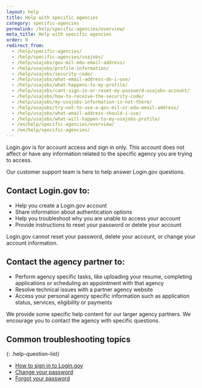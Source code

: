 ```yaml
---
layout: help
title: Help with specific agencies
category: specific-agencies
permalink: /help/specific-agencies/overview/
meta_title: Help with specific agencies
order: 0
redirect_from:
  - /help/specific-agencies/
  - /help/specific-agencies/usajobs/
  - /help/usajobs/gov-mil-edu-email-address/
  - /help/usajobs/profile-information/
  - /help/usajobs/security-code/
  - /help/usajobs/what-email-address-do-i-use/
  - /help/usajobs/what-happens-to-my-profile/
  - /help/usajobs/cant-sign-in-or-reset-my-password-usajobs-account/
  - /help/usajobs/how-to-receive-the-security-code/
  - /help/usajobs/my-usajobs-information-is-not-there/
  - /help/usajobs/try-not-to-use-a-gov-mil-or-edu-email-address/
  - /help/usajobs/what-email-address-should-i-use/
  - /help/usajobs/what-will-happen-to-my-usajobs-profile/
  - /en/help/specific-agencies/overview/
  - /en/help/specific-agencies/
---
```


Login.gov is for account access and sign in only. This account does not affect or have any information related to the specific agency you are trying to access.

Our customer support team is here to help answer Login.gov questions.

## Contact Login.gov to:
* Help you create a Login.gov account
* Share information about authentication options
* Help you troubleshoot why you are unable to access your account
* Provide instructions to reset your password or delete your account

Login.gov cannot reset your password, delete your account, or change your account information.

## Contact the agency partner to:
* Perform agency specific tasks, like uploading your resume, completing applications or scheduling an appointment with that agency
* Resolve technical issues with a partner agency website
* Access your personal agency specific information such as application status, services, eligibility or payments

We provide some specific help content for our larger agency partners. We encourage you to contact the agency with specific questions.

## Common troubleshooting topics

{: .help-question-list}
* [How to sign in to Login.gov](/help/trouble-signing-in/how-to-sign-in/)
* [Change your password](/help/manage-your-account/change-your-password/)
* [Forgot your password](/help/trouble-signing-in/forgot-your-password/)

